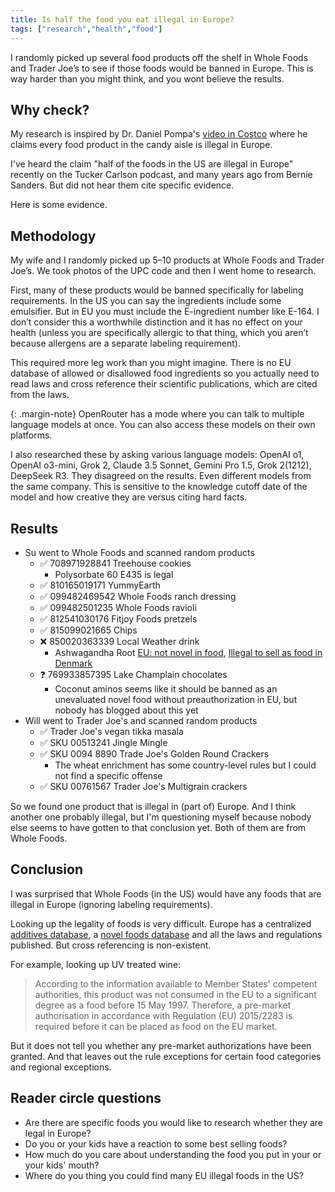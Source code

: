 ```yaml
---
title: Is half the food you eat illegal in Europe?
tags: ["research","health","food"]
---
```


I randomly picked up several food products off the shelf in Whole Foods and Trader Joe’s to see if those foods would be banned in Europe. This is way harder than you might think, and you wont believe the results.

## Why check?

My research is inspired by Dr. Daniel Pompa's [video in Costco](https://www.youtube.com/shorts/OFIU1i6tmUI) where he claims every food product in the candy aisle is illegal in Europe.

I've heard the claim "half of the foods in the US are illegal in Europe" recently on the Tucker Carlson podcast, and many years ago from Bernie Sanders. But did not hear them cite specific evidence.

Here is some evidence.

## Methodology

My wife and I randomly picked up 5–10 products at Whole Foods and Trader Joe’s. We took photos of the UPC code and then I went home to research.

First, many of these products would be banned specifically for labeling requirements. In the US you can say the ingredients include some emulsifier. But in EU you must include the E-ingredient number like E-164. I don’t consider this a worthwhile distinction and it has no effect on your health (unless you are specifically allergic to that thing, which you aren’t because allergens are a separate labeling requirement).

This required more leg work than you might imagine. There is no EU database of allowed or disallowed food ingredients so you actually need to read laws and cross reference their scientific publications, which are cited from the laws.

{: .margin-note}
OpenRouter has a mode where you can talk to multiple language models at once. You can also access these models on their own platforms.

I also researched these by asking various language models: OpenAI o1, OpenAI o3-mini, Grok 2, Claude 3.5 Sonnet, Gemini Pro 1.5, Grok 2(1212), DeepSeek R3. They disagreed on the results. Even different models from the same company. This is sensitive to the knowledge cutoff date of the model and how creative they are versus citing hard facts.

## Results

* Su went to Whole Foods and scanned random products
  * ✅ 708971928841 Treehouse cookies
    * Polysorbate 60 E435 is legal
  * ✅ 810165019171 YummyEarth
  * ✅ 099482469542 Whole Foods ranch dressing
  * ✅ 099482501235 Whole Foods ravioli
  * ✅ 812541030176 Fitjoy Foods pretzels
  * ✅ 815099021665 Chips
  * ❌ 850020363339 Local Weather drink
    * Ashwagandha Root [EU: not novel in food](https://ec.europa.eu/food/food-feed-portal/screen/novel-food-catalogue/search), [Illegal to sell as food in Denmark](https://foedevarestyrelsen.dk/kost-og-foedevarer/alt-om-mad/kemi-i-maden/mad-med-uoensket-kemi/ashwagandha)
  * ❓ 769933857395 Lake Champlain chocolates
    * Coconut aminos seems like it should be banned as an unevaluated novel food without preauthorization in EU, but nobody has blogged about this yet
* Will went to Trader Joe's and scanned random products
  * ✅ Trader Joe's vegan tikka masala
  * ✅ SKU 00513241 Jingle Mingle
  * ✅ SKU 0094 8890 Trade Joe's Golden Round Crackers
    * The wheat enrichment has some country-level rules but I could not find a specific offense
  * ✅ SKU 00761567 Trader Joe's Multigrain crackers

So we found one product that is illegal in (part of) Europe. And I think another one probably illegal, but I'm questioning myself because nobody else seems to have gotten to that conclusion yet. Both of them are from Whole Foods.

## Conclusion

I was surprised that Whole Foods (in the US) would have any foods that are illegal in Europe (ignoring labeling requirements).

Looking up the legality of foods is very difficult. Europe has a centralized [additives database](https://ec.europa.eu/food/food-feed-portal/screen/food-additives/search), a [novel foods database](https://ec.europa.eu/food/food-feed-portal/screen/novel-food-catalogue/search) and all the laws and regulations published. But cross referencing is non-existent.

For example, looking up UV treated wine:

> According to the information available to Member States' competent authorities, this product was not consumed in the EU to a significant degree as a food before 15 May 1997. Therefore, a pre-market authorisation in accordance with Regulation (EU) 2015/2283 is required before it can be placed as food on the EU market.

But it does not tell you whether any pre-market authorizations have been granted. And that leaves out the rule exceptions for certain food categories and regional exceptions.

## Reader circle questions

* Are there are specific foods you would like to research whether they are legal in Europe?
* Do you or your kids have a reaction to some best selling foods?
* How much do you care about understanding the food you put in your or your kids' mouth?
* Where do you thing you could find many EU illegal foods in the US?
